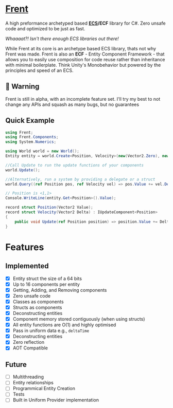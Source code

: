 # [Frent](https://github.com/itsBuggingMe/Frent)

A high preformance archetyped based **[ECS](https://github.com/SanderMertens/ecs-faq)/ECF**  library for C#. Zero unsafe code and optimized to be just as fast.

*Whaaaat?! Isn't there enough ECS libraries out there!*

While Frent at its core is an archetype based ECS library, thats not why Frent was made. Frent is also an **ECF** - Entity Component Framework - that allows you to easily use composition for code reuse rather than inheritance with minimal boilerplate. Think Unity's Monobehavior but powered by the principles and speed of an ECS.
## 🚧 Warning
Frent is still in alpha, with an incomplete feature set. I'll try my best to not change any APIs and squash as many bugs, but no guarantees
## Quick Example

```csharp
using Frent;
using Frent.Components;
using System.Numerics;

using World world = new World();
Entity entity = world.Create<Position, Velocity>(new(Vector2.Zero), new(Vector2.One));

//Call Update to run the update functions of your components
world.Update();

//Alternatively, run a system by providing a delegate or a struct
world.Query((ref Position pos, ref Velocity vel) => pos.Value += vel.Delta);

// Position is <1,1>
Console.WriteLine(entity.Get<Position>().Value);

record struct Position(Vector2 Value);
record struct Velocity(Vector2 Delta) : IUpdateComponent<Position>
{
    public void Update(ref Position position) => position.Value += Delta;
}
```
# Features
## Implemented
- [x]  Entity struct the size of a 64 bits
- [x]  Up to 16 components per entity
- [x]  Getting, Adding, and Removing components
- [x]  Zero unsafe code
- [x]  Classes as components
- [x]  Structs as components
- [x]  Deconstructing entities
- [x]  Component memory stored contiguously (when using structs)
- [x]  All entity functions are O(1) and highly optimised
- [x]  Pass in uniform data e.g., `deltaTime`
- [x]  Deconstructing entities
- [x]  Zero reflection
- [x]  AOT Compatible

## Future
- [ ]  Multithreading
- [ ]  Entity relationships
- [ ]  Programmical Entity Creation
- [ ]  Tests
- [ ]  Built in Uniform Provider implementation
